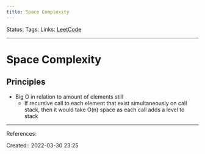 ```yaml
---
title: Space Complexity
---
```

Status: 
Tags: 
Links: [LeetCode](out/leetcode.md)
___

# Space Complexity
## Principles
- Big O in relation to amount of elements still
	- If recursive call to each element that exist simultaneously on call stack, then it would take O(n) space as each call adds a level to stack
___
References:

Created:: 2022-03-30 23:25
